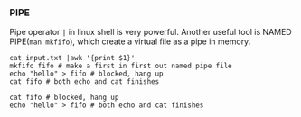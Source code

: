 ### PIPE
Pipe operator `|` in linux shell is very powerful.
Another useful tool is NAMED PIPE(`man mkfifo`), which create a virtual file as a pipe in memory.

    cat input.txt |awk '{print $1}'
    mkfifo fifo # make a first in first out named pipe file
    echo "hello" > fifo # blocked, hang up
    cat fifo # both echo and cat finishes

    cat fifo # blocked, hang up
    echo "hello" > fifo # both echo and cat finishes


